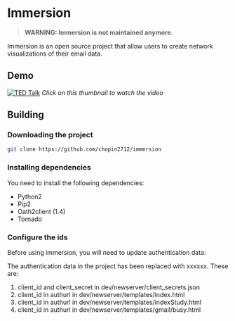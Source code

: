 # Immersion
> **WARNING: Immersion is not maintained anymore.**

Immersion is an open source project that allow users to create network visualizations of their email data.

## Demo
[![TED Talk](http://img.youtube.com/vi/i2a8pDbCabg/0.jpg)](https://www.youtube.com/watch?v=i2a8pDbCabg "TED Talk")
*Click on this thumbnail to watch the video*

## Building
### Downloading the project

```bash
git clone https://github.com/chopin2712/immersion
```

### Installing dependencies
You need to install the following dependencies:

* Python2
* Pip2
* Oath2client (1.4)
* Tornado

### Configure the ids
Before using immersion, you will need to update authentication data:

The authentication data in the project has been replaced with xxxxxx. These are:

1. client_id and client_secret in dev/newserver/client_secrets.json
2. client_id in authurl in dev/newserver/templates/index.html
3. client_id in authurl in dev/newserver/templates/indexStudy.html
4. client_id in authurl in dev/newserver/templates/gmail/busy.html
